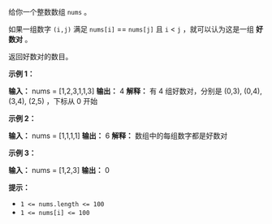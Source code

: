 给你一个整数数组 `nums` 。

如果一组数字 `(i,j)` 满足 `nums[i]` == `nums[j]` 且 `i` < `j` ，就可以认为这是一组 **好数对** 。

返回好数对的数目。

**示例 1：** 

**输入：** nums = \[1,2,3,1,1,3\]
**输出：** 4
**解释：** 有 4 组好数对，分别是 (0,3), (0,4), (3,4), (2,5) ，下标从 0 开始

**示例 2：** 

**输入：** nums = \[1,1,1,1\]
**输出：** 6
**解释：** 数组中的每组数字都是好数对

**示例 3：** 

**输入：** nums = \[1,2,3\]
**输出：** 0

**提示：** 

*   `1 <= nums.length <= 100`
*   `1 <= nums[i] <= 100`